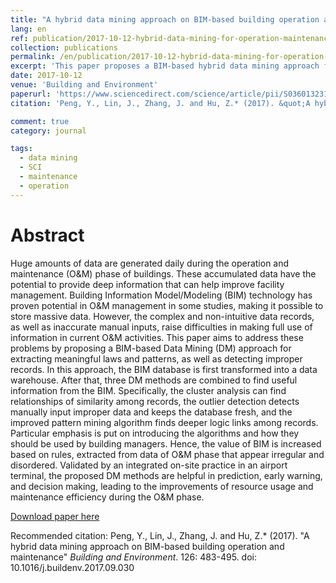 ```yaml
---
title: "A hybrid data mining approach on BIM-based building operation and maintenance"
lang: en
ref: publication/2017-10-12-hybrid-data-mining-for-operation-maintenance
collection: publications
permalink: /en/publication/2017-10-12-hybrid-data-mining-for-operation-maintenance
excerpt: 'This paper proposes a BIM-based hybrid data mining approach for building operation and maintenance.'
date: 2017-10-12
venue: 'Building and Environment'
paperurl: 'https://www.sciencedirect.com/science/article/pii/S0360132317304444'
citation: 'Peng, Y., Lin, J., Zhang, J. and Hu, Z.* (2017). &quot;A hybrid data mining approach on BIM-based building operation and maintenance&quot; <i>Building and Environment</i>. 126: 483-495. doi: 10.1016/j.buildenv.2017.09.030'

comment: true
category: journal

tags: 
  - data mining
  - SCI
  - maintenance
  - operation
---
```



Abstract
====

Huge amounts of data are generated daily during the operation and maintenance (O&M) phase of buildings. These accumulated data have the potential to provide deep information that can help improve facility management. Building Information Model/Modeling (BIM) technology has proven potential in O&M management in some studies, making it possible to store massive data. However, the complex and non-intuitive data records, as well as inaccurate manual inputs, raise difficulties in making full use of information in current O&M activities. This paper aims to address these problems by proposing a BIM-based Data Mining (DM) approach for extracting meaningful laws and patterns, as well as detecting improper records. In this approach, the BIM database is first transformed into a data warehouse. After that, three DM methods are combined to find useful information from the BIM. Specifically, the cluster analysis can find relationships of similarity among records, the outlier detection detects manually input improper data and keeps the database fresh, and the improved pattern mining algorithm finds deeper logic links among records. Particular emphasis is put on introducing the algorithms and how they should be used by building managers. Hence, the value of BIM is increased based on rules, extracted from data of O&M phase that appear irregular and disordered. Validated by an integrated on-site practice in an airport terminal, the proposed DM methods are helpful in prediction, early warning, and decision making, leading to the improvements of resource usage and maintenance efficiency during the O&M phase.

[Download paper here](https://www.sciencedirect.com/science/article/pii/S0360132317304444)

Recommended citation: Peng, Y., Lin, J., Zhang, J. and Hu, Z.* (2017). &quot;A hybrid data mining approach on BIM-based building operation and maintenance&quot; <i>Building and Environment</i>. 126: 483-495. doi: 10.1016/j.buildenv.2017.09.030